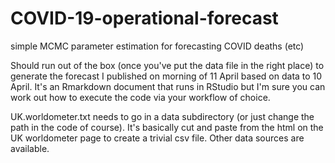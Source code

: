 # COVID-19-operational-forecast
simple MCMC parameter estimation for forecasting COVID deaths (etc)

Should run out of the box (once you've put the data file in the right place) to generate the forecast I
published on morning of 11 April based on data to 10 April. It's an Rmarkdown document that runs in
RStudio but I'm sure you can work out how to execute the code via your workflow of choice.

UK.worldometer.txt needs to go in a data subdirectory (or just change the path in the code of course).
It's basically cut and paste from the html on the UK worldometer page to create a trivial csv file.
Other data sources are available.
